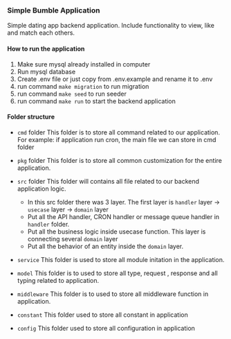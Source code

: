 ### Simple Bumble Application
Simple dating app backend application. Include functionality to view, like and match each others.

#### How to run the application
1. Make sure mysql already installed in computer
2. Run mysql database
3. Create .env file or just copy from .env.example and rename it to .env 
4. run command ```make migration``` to run migration
5. run command ```make seed``` to run seeder
6. run command ```make run``` to start the backend application


#### Folder structure
* `cmd` folder 
This folder is to store all command related to our application. For example: if application run cron, the main file we can store in cmd folder 

* `pkg` folder 
This folder is to store all common customization for the entire application. 

* `src` folder 
This folder will contains all file related to our backend application logic. 
    - In this src folder there was 3 layer. The first layer is `handler` layer -> `usecase` layer -> `domain` layer 
    - Put all the API handler, CRON handler or message queue handler in `handler` folder. 
    - Put all the business logic inside usecase function. This layer is connecting several `domain` layer
    - Put all the behavior of an entity inside the `domain` layer. 
* `service`
This folder is used to store all module initation in the application. 
* `model` This folder is to used to store all type, request , response and all typing related to application. 
* `middleware` This folder is to used to store all middleware function in application. 
* `constant` This folder used to store all constant in application
* `config` This folder used to store all configuration in application